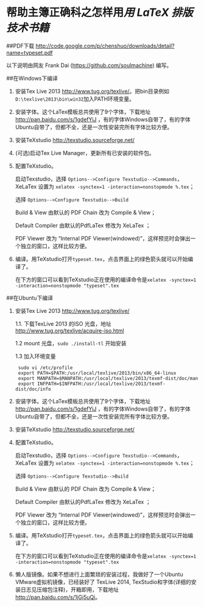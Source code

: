 帮助主簿正确科之怎样用*用 LaTeX 排版技术书籍*
=============================================
##PDF下载
<http://code.google.com/p/chenshuo/downloads/detail?name=typeset.pdf>

以下说明由网友 Frank Dai (https://github.com/soulmachine) 编写。

##在Windows下编译
1. 安装Tex Live 2013 <http://www.tug.org/texlive/>。把bin目录例如`D:\texlive\2013\bin\win32`加入PATH环境变量。
1. 安装字体。这个LaTex模板总共使用了9个字体，下载地址 <http://pan.baidu.com/s/1gdefYiJ> ，有的字体Windows自带了，有的字体Ubuntu自带了，但都不全，还是一次性安装完所有字体比较方便。
1. 安装TeXstudio <http://texstudio.sourceforge.net/>
1. (可选)启动Tex Live Manager，更新所有已安装的软件包。
1. 配置TeXstudio。

    启动Texstudio，选择 `Options-->Configure Texstudio-->Commands`，XeLaTex 设置为 `xelatex -synctex=1 -interaction=nonstopmode %.tex`；

    选择 `Options-->Configure Texstudio-->Build`

    Build & View 由默认的 PDF Chain 改为 Compile & View；

    Default Compiler 由默认的PdfLaTex 修改为 XeLaTex ；

    PDF Viewer 改为 “Internal PDF Viewer(windowed)”，这样预览时会弹出一个独立的窗口，这样比较方便。

1. 编译。用TeXstudio打开`typeset.tex`，点击界面上的绿色箭头就可以开始编译了。

    在下方的窗口可以看到TeXstudio正在使用的编译命令是`xelatex -synctex=1 -interaction=nonstopmode "typeset".tex`

##在Ubuntu下编译
1. 安装Tex Live 2013 <http://www.tug.org/texlive/>
	
	1.1. 下载TexLive 2013 的ISO 光盘，地址 <http://www.tug.org/texlive/acquire-iso.html>

    1.2 mount 光盘，`sudo ./install-tl` 开始安装

	1.3 加入环境变量

		sudo vi /etc/profile
		export PATH=$PATH:/usr/local/texlive/2013/bin/x86_64-linux
		export MANPATH=$MANPATH:/usr/local/texlive/2013/texmf-dist/doc/man
		export INFPATH=$INFPATH:/usr/local/texlive/2013/texmf-dist/doc/info

1. 安装字体。这个LaTex模板总共使用了9个字体，下载地址 <http://pan.baidu.com/s/1gdefYiJ> ，有的字体Windows自带了，有的字体Ubuntu自带了，但都不全，还是一次性安装完所有字体比较方便。
1. 安装TeXstudio <http://texstudio.sourceforge.net/>
1. 配置TeXstudio。

    启动Texstudio，选择 `Options-->Configure Texstudio-->Commands`，XeLaTex 设置为 `xelatex -synctex=1 -interaction=nonstopmode %.tex`；

    选择 `Options-->Configure Texstudio-->Build`

    Build & View 由默认的 PDF Chain 改为 Compile & View；

    Default Compiler 由默认的PdfLaTex 修改为 XeLaTex ；

    PDF Viewer 改为 “Internal PDF Viewer(windowed)”，这样预览时会弹出一个独立的窗口，这样比较方便。

1. 编译。用TeXstudio打开`typeset.tex`，点击界面上的绿色箭头就可以开始编译了。

    在下方的窗口可以看到TeXstudio正在使用的编译命令是`xelatex -synctex=1 -interaction=nonstopmode "typeset".tex`
1. 懒人版镜像。如果不想进行上面繁琐的安装过程，我做好了一个Ubuntu VMware虚拟机镜像，已经装好了 TexLive 2014, TexStudio和字体(详细的安装日志见压缩包注释)，开箱即用，下载地址 <http://pan.baidu.com/s/1jGj5uQi>。
